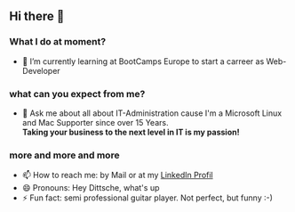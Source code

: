 ## Hi there 👋

### What I do at moment?

- 🌱 I’m currently learning at BootCamps Europe to start a carreer as Web-Developer <br>

### what can you expect from me?

- 💬 Ask me about all about IT-Administration cause I'm a Microsoft Linux and Mac Supporter since over 15 Years.<br>
           **Taking your business to the next level in IT is my passion!**

### more and more and more

- 📫 How to reach me: by Mail or at my [LinkedIn Profil](https://www.linkedin.com/in/sascha-dietrich-0a9600162/)<br>
- 😄 Pronouns: Hey Dittsche, what's up <br>
- ⚡ Fun fact: semi professional guitar player. Not perfect, but funny :-)
